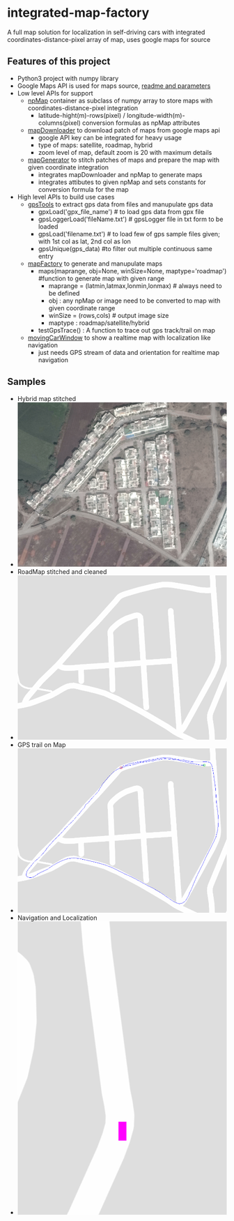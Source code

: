 # integrated-map-factory
A full map solution for localization in self-driving cars with integrated coordinates-distance-pixel array of map, uses google maps for source

## Features of this project
* Python3 project with numpy library
* Google Maps API is used for maps source, [readme and parameters](googleMaps.md)
* Low level APIs for support
  * [npMap](npMap.py) container as subclass of numpy array to store maps with coordinates-distance-pixel integration
    * latitude-hight(m)-rows(pixel) / longitude-width(m)-columns(pixel) conversion formulas as npMap attributes
  * [mapDownloader](mapDownloader.py) to download patch of maps from google maps api
    * google API key can be integrated for heavy usage
    * type of maps: satellite, roadmap, hybrid 
    * zoom level of map, default zoom is 20 with maximum details
  * [mapGenerator](mapGenerator.py) to stitch patches of maps and prepare the map with given coordinate integration
    * integrates mapDownloader and npMap to generate maps 
    * integrates attibutes to given npMap and sets constants for conversion formula for the map
* High level APIs to build use cases
  * [gpsTools](gpsTools.py) to extract gps data from files and manupulate gps data
    * gpxLoad('gpx_file_name')  # to load gps data from gpx file
    * gpsLoggerLoad('fileName.txt') # gpsLogger file in txt form to be loaded
    * gpsLoad('filename.txt') # to load few of gps sample files given; with 1st col as lat, 2nd col as lon
    * gpsUnique(gps_data) #to filter out multiple continuous same entry
  * [mapFactory](mapFactory.py) to generate and manupulate maps
    * maps(maprange, obj=None, winSize=None, maptype='roadmap') #function to generate map with given range
      * maprange = (latmin,latmax,lonmin,lonmax) # always need to be defined
      * obj : any npMap or image need to be converted to map with given coordinate range    
      * winSize = (rows,cols) # output image size
      * maptype : roadmap/satellite/hybrid
    * testGpsTrace() : A function to trace out gps track/trail on map
  * [movingCarWindow](movingCarWindow.py) to show a realtime map with localization like navigation
    * just needs GPS stream of data and orientation for realtime map navigation
  

## Samples

* Hybrid map stitched
* ![Alt text](images/hybrid.png?raw=true)
* RoadMap stitched and cleaned
* ![Alt text](images/roadmap.png?raw=true)
* GPS trail on Map
* ![Alt text](images/gpsTrail.png?raw=true)
* Navigation and Localization
* ![Alt text](images/navigation.png?raw=true)


